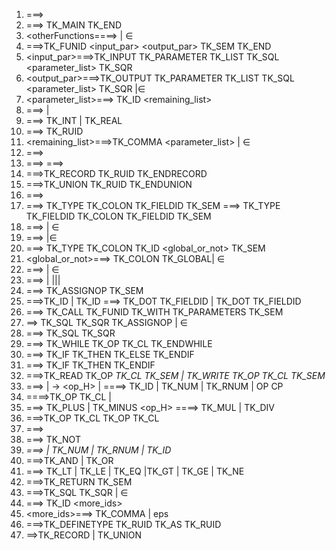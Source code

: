 1. <program> ===> <otherFunctions> <mainFunction>
2. <mainFunction>===> TK_MAIN <stmts> TK_END
3. <otherFunctions====> <function><otherFunctions> | ∈
4. <function>===>TK_FUNID <input_par> <output_par> TK_SEM <stmts> TK_END
5. <input_par>===>TK_INPUT TK_PARAMETER TK_LIST TK_SQL <parameter_list> TK_SQR
6. <output_par>===>TK_OUTPUT TK_PARAMETER TK_LIST TK_SQL <parameter_list> TK_SQR
|∈
7. <parameter_list>===><dataType> TK_ID <remaining_list>
8. <dataType>===> <primitiveDatatype> |<constructedDatatype>
9. <primitiveDatatype>===> TK_INT | TK_REAL
10. <constructedDatatype> ===> <A> TK_RUID
11. <remaining_list>===>TK_COMMA <parameter_list> | ∈
12. <stmts>===><typeDefinitions> <declarations> <otherStmts><returnStmt>
13. <typeDefinitions> ===><typeDefinition><typeDefinitions>
 <typeDefinitions> ===> <definetypestmt> <typeDefinition>
14. <typeDefinition>===>TK_RECORD TK_RUID <fieldDefinitions> TK_ENDRECORD
15. <typeDefinition>===>TK_UNION TK_RUID <fieldDefinitions> TK_ENDUNION
16. <fieldDefinitions>===> <fieldDefinition><fieldDefinition><moreFields>
17. <fieldDefinition>===> TK_TYPE <primitiveDatatype> TK_COLON TK_FIELDID TK_SEM
<fieldDefinition>===> TK_TYPE TK_FIELDID TK_COLON TK_FIELDID TK_SEM
18. <moreFields>===><fieldDefinition><moreFields> | ∈
19. <declarations> ===> <declaration><declarations>|∈
20. <declaration>===> TK_TYPE <dataType> TK_COLON TK_ID <global_or_not> TK_SEM
21. <global_or_not>===> TK_COLON TK_GLOBAL| ∈
22. <otherStmts>===> <stmt><otherStmts> | ∈
23. <stmt>===> <assignmentStmt> | <iterativeStmt>|<conditionalStmt>|<ioStmt>| <funCallStmt>
24. <assignmentStmt>===><SingleOrRecId> TK_ASSIGNOP <arithmeticExpression> TK_SEM
25. <singleOrRecId>===>TK_ID | TK_ID <recID>
<recID> ===> TK_DOT TK_FIELDID <recID> | TK_DOT TK_FIELDID
26. <funCallStmt> ===> <outputParameters> TK_CALL TK_FUNID TK_WITH TK_PARAMETERS
<inputParameters> TK_SEM
27. <outputParameters> ==> TK_SQL <idList> TK_SQR TK_ASSIGNOP | ∈
28. <inputParameters>===> TK_SQL <idList> TK_SQR
29. <iterativeStmt>===> TK_WHILE TK_OP <booleanExpression> TK_CL <stmt><otherStmts>
TK_ENDWHILE
30. <conditionalStmt>===> TK_IF <booleanExpression> TK_THEN <stmt><otherStmts> TK_ELSE <otherStmts> TK_ENDIF
31. <conditionalStmt>===> TK_IF <booleanExpression> TK_THEN <stmt><otherStmts> TK_ENDIF
32. <ioStmt>===>TK_READ TK_OP <var> TK_CL TK_SEM | TK_WRITE TK_OP <var> TK_CL TK_SEM
33. <arithmeticExpression>===> <arithmeticExpression> <operator> <term> | <term>
<term> -> <term> <op_H> <factor> | <factor>
<factor> ====> TK_ID | TK_NUM | TK_RNUM | OP <arithmeticExpreession> CP
34. <arithmeticExpression> ====>TK_OP <arithmeticExpression> TK_CL | <var>
35. <operator> ===> TK_PLUS | TK_MINUS
<op_H> ====> TK_MUL | TK_DIV
36. <booleanExpression>===>TK_OP <booleanExpression> TK_CL <logicalOp> TK_OP
<booleanExpression> TK_CL
37. <booleanExpression>===> <var> <relationalOp> <var>
38. <booleanExpression>===> TK_NOT <booleanExpression>
39. <var>===> <singleOrRecId> | TK_NUM | TK_RNUM | TK_ID <newRec>
40. <logicalOp>===>TK_AND | TK_OR
41. <relationalOp>===> TK_LT | TK_LE | TK_EQ |TK_GT | TK_GE | TK_NE
42. <returnStmt>===>TK_RETURN <optionalReturn> TK_SEM
43. <optionalReturn>===>TK_SQL <idList> TK_SQR | ∈
44. <idList>===> TK_ID <more_ids>
45. <more_ids>===> TK_COMMA <idList> | eps
46. <definetypestmt>===>TK_DEFINETYPE <A> TK_RUID TK_AS TK_RUID 
47. <A>==>TK_RECORD | TK_UNION